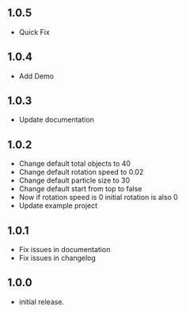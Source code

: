 ## 1.0.5

*  Quick Fix

## 1.0.4

*  Add Demo

## 1.0.3

*  Update documentation

## 1.0.2

*  Change default total objects to 40
*  Change default rotation speed to 0.02
*  Change default particle size to 30
*  Change default start from top to false
*  Now if rotation speed is 0 initial rotation is also 0
*  Update example project

## 1.0.1

*  Fix issues in documentation
*  Fix issues in changelog

## 1.0.0

*  initial release.

